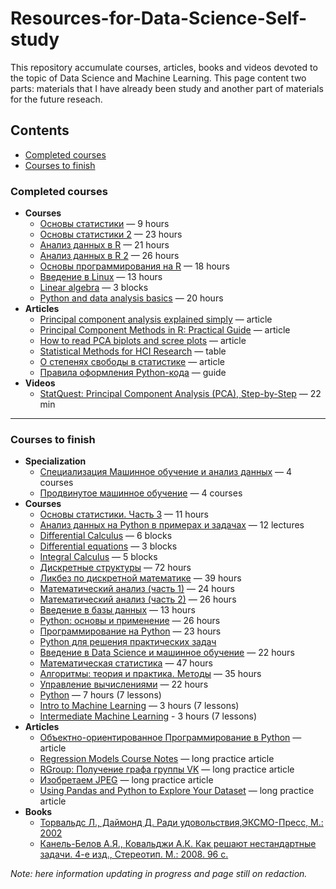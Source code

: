 # Resources-for-Data-Science-Self-study

This repository accumulate courses, articles, books and videos devoted to the topic of Data Science and Machine Learning. This page content two parts: materials that I have already been study and another part of materials for the future reseach.

## Contents
   - [Completed courses](#completed-courses)
   - [Courses to finish](#courses-to-finish)

### <a name="completed-courses" />Completed courses
   - __Courses__
      - [Основы статистики](https://stepik.org/cert/160088?auth=registration) — 9 hours
      - [Основы статистики 2](https://stepik.org/cert/255383?auth=registration) — 23 hours
      - [Анализ данных в R](https://stepik.org/cert/164346?auth=registration) — 21 hours
      - [Анализ данных в R 2](https://stepik.org/cert/220922?auth=registration) — 26 hours
      - [Основы программирования на R](https://stepik.org/cert/229847?auth=registration) — 18 hours
      - [Введение в Linux](https://stepik.org/cert/269113?auth=registration) — 13 hours
      - [Linear algebra](https://www.khanacademy.org/math/linear-algebra) — 3 blocks
      - [Python and data analysis basics](https://practicum.yandex.com/data-analyst) — 20 hours
   - __Articles__
      - [Principal component analysis explained simply](https://blog.bioturing.com/2018/06/14/principal-component-analysis-explained-simply/) — article
      - [Principal Component Methods in R: Practical Guide](http://www.sthda.com/english/articles/31-principal-component-methods-in-r-practical-guide/112-pca-principal-component-analysis-essentials/) — article
      - [How to read PCA biplots and scree plots](https://blog.bioturing.com/2018/06/18/how-to-read-pca-biplots-and-scree-plots/) — article
      - [Statistical Methods for HCI Research](http://yatani.jp/teaching/doku.php?id=hcistats:start) — table
      - [О степенях свободы в статистике](https://habr.com/ru/company/stepic/blog/311354/) — article
      - [Правила оформления Python-кода](https://netology-university.bitbucket.io/codestyle/python/#ws-and-punctuation) — guide
   - __Videos__
      - [StatQuest: Principal Component Analysis (PCA), Step-by-Step](https://www.youtube.com/watch?v=FgakZw6K1QQ&list=PLblh5JKOoLUJo2Q6xK4tZElbIvAACEykp&index=3) — 22 min

---
### <a name="courses-to-finish" />Courses to finish
  - __Specialization__
      - [Специализация Машинное обучение и анализ данных](https://www.coursera.org/specializations/machine-learning-data-analysis) — 4 courses
      - [Продвинутое машинное обучение](https://www.coursera.org/specializations/aml) — 4 courses
  - __Courses__
      - [Основы статистики. Часть 3](https://stepik.org/course/2152) — 11 hours
      - [Анализ данных на Python в примерах и задачах](https://www.youtube.com/playlist?list=PLlb7e2G7aSpRb95_Wi7lZ-zA6fOjV3_l7) — 12 lectures
      - [Differential Calculus](https://www.khanacademy.org/math/differential-calculus) — 6 blocks
      - [Differential equations](https://www.khanacademy.org/math/differential-equations) — 3 blocks
      - [Integral Calculus](https://www.khanacademy.org/math/integral-calculus) — 5 blocks
      - [Дискретные структуры](https://stepik.org/course/83) — 72 hours
      - [Ликбез по дискретной математике](https://stepik.org/course/91) — 39 hours
      - [Математический анализ (часть 1)](https://stepik.org/course/716) — 24 hours
      - [Математический анализ (часть 2)](https://stepik.org/course/711) — 26 hours
      - [Введение в базы данных](https://stepik.org/course/551) — 13 hours
      - [Python: основы и применение](https://stepik.org/course/512) — 26 hours
      - [Программирование на Python](https://stepik.org/course/67) — 23 hours
      - [Python для решения практических задач](https://stepik.org/course/4519)
      - [Введение в Data Science и машинное обучение](https://stepik.org/course/4852) — 22 hours
      - [Математическая статистика](https://stepik.org/course/326) — 47 hours 
      - [Алгоритмы: теория и практика. Методы](https://stepik.org/course/217) — 35 hours 
      - [Управление вычислениями](https://stepik.org/course/1612) — 22 hours
      - [Python](https://www.kaggle.com/learn/python) — 7 hours (7 lessons)
      - [Intro to Machine Learning](https://www.kaggle.com/learn/intro-to-machine-learning) — 3 hours (7 lessons)
      - [Intermediate Machine Learning](https://www.kaggle.com/learn/intermediate-machine-learning) - 3 hours (7 lessons)
  - __Articles__
      - [Объектно-ориентированное Программирование в Python](https://python-scripts.com/object-oriented-programming-in-python) — article
      - [Regression Models Course Notes](http://sux13.github.io/DataScienceSpCourseNotes/7_REGMODS/Regression_Models_Course_Notes.html) — long practice article
      - [RGroup: Получение графа группы VK](https://alexeyknorre.ru/other/rmeetups/2018.12.1_RMeetup_VK_SNA.html) — long practice article
      - [Изобретаем JPEG](https://habr.com/ru/post/206264/) — long practice article
      - [Using Pandas and Python to Explore Your Dataset](https://realpython.com/pandas-python-explore-dataset/?fbclid=IwAR2Yr0PoJlYD-gtTNvZLbVPezUHai10RMnQnrb1x4IBrg2SjziudHLa_Ai0) — long practice article
  - __Books__
      - [Торвальдс Л., Даймонд Д. Ради удовольствия,ЭКСМО-Пресс, М.: 2002](http://lmsh.edu.ru/files/Devid_Daymond_Linus_Torvalds_Just_for_fun_Ra.pdf)
      - [Канель-Белов А.Я., Ковальджи А.К. Как решают нестандартные задачи. 4-е изд., Cтереотип. М.: 2008. 96 с.](https://www.mccme.ru/free-books/olymp/KanKov.pdf)

_Note: here information updating in progress and page still on redaction._




